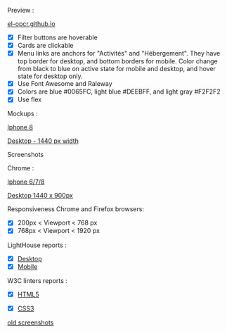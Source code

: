 Preview :

[el-opcr.github.io](https://el-opcr.github.io/EricLonguemare_2_16102020/)

- [x] Filter buttons are hoverable
- [x] Cards are clickable
- [X] Menu links are anchors for "Activités" and "Hébergement". They have top border for desktop,
      and bottom borders for mobile. Color change from black to blue on active state for mobile and
      desktop, and hover state for desktop only.
- [X] Use Font Awesome and Raleway
- [X] Colors are blue #0065FC, light blue #DEEBFF, and light gray #F2F2F2
- [X] Use flex

Mockups :

[Iphone 8](https://github.com/el-opcr/EricLonguemare_2_16102020/commit/a0ab760a68f3e9f1a3dacd36f6f39970766e9526#diff-eec80521e250ecb0051a4644e1b34b795c2f8d42745989adbfe87b9c43f20786)

[Desktop - 1440 px width](https://github.com/el-opcr/EricLonguemare_2_16102020/commit/a0ab760a68f3e9f1a3dacd36f6f39970766e9526#diff-e19bb88ad52ff782b0749b43d6be595c8d4e466d926acc12f2f3f9d74a02d6e8)

Screenshots

Chrome :

[Iphone 6/7/8](https://github.com/el-opcr/EricLonguemare_2_16102020/commit/709e6b2c8d9ae42359c7c32dc7bf4c3ecff80c59#diff-458c636183aaf399e5a793c1f9c57836c175c693f7bf16cee2ac69b9e5e9ca20)

[Desktop 1440 x 900px](https://github.com/el-opcr/EricLonguemare_2_16102020/commit/709e6b2c8d9ae42359c7c32dc7bf4c3ecff80c59#diff-f2e871948f022a8b561bea936779aa59175e6185194c48676c160fa711c951fc)

Responsiveness Chrome and Firefox browsers:

- [x] 200px < Viewport < 768 px
- [x] 768px < Viewport < 1920 px

LightHouse reports :

- [x] [Desktop](https://googlechrome.github.io/lighthouse/viewer/?gist=33720f299e12b1595a3417e9930e7ee9)
- [x] [Mobile](https://googlechrome.github.io/lighthouse/viewer/?gist=d04fef6857ecceb005cb88713c780287)

W3C linters reports :

- [x] [HTML5](https://validator.w3.org/nu/?showsource=yes&showoutline=yes&showimagereport=yes&doc=https%3A%2F%2Fel-opcr.github.io%2FEricLonguemare_2_16102020%2F)
- [x] [CSS3](https://jigsaw.w3.org/css-validator/validator?uri=https%3A%2F%2Fel-opcr.github.io%2FEricLonguemare_2_16102020%2F&profile=css3svg&usermedium=all&warning=1&vextwarning=&lang=fr)


[old screenshots](https://github.com/el-opcr/EricLonguemare_2_16102020/tree/master/reviews/old-screenshots.md)
